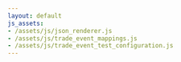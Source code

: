 ```yaml
---
layout: default
js_assets:
- /assets/js/json_renderer.js
- /assets/js/trade_event_mappings.js
- /assets/js/trade_event_test_configuration.js
---
```

